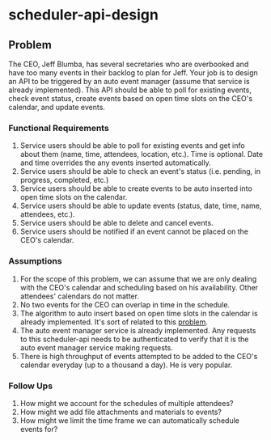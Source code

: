 # scheduler-api-design

## Problem
The CEO, Jeff Blumba, has several secretaries who are overbooked and have too many events in their backlog to plan for Jeff. Your job is to design an API to be triggered by an auto event manager (assume that service is already implemented). This API should be able to poll for existing events, check event status, create events based on open time slots on the CEO's calendar, and update events. 

### Functional Requirements
1. Service users should be able to poll for existing events and get info about them (name, time, attendees, location, etc.). Time is optional. Date and time overrides the any events inserted automatically.
2. Service users should be able to check an event's status (i.e. pending, in progress, completed, etc.)
3. Service users should be able to create events to be auto inserted into open time slots on the calendar.
4. Service users should be able to update events (status, date, time, name, attendees, etc.).
5. Service users should be able to delete and cancel events.
6. Service users should be notified if an event cannot be placed on the CEO's calendar.


### Assumptions
1. For the scope of this problem, we can assume that we are only dealing with the CEO's calendar and scheduling based on his availability. Other attendees' calendars do not matter.
2. No two events for the CEO can overlap in time in the schedule.
3. The algorithm to auto insert based on open time slots in the calendar is already implemented. It's sort of related to this [problem](https://leetcode.com/problems/insert-interval/description/).
4. The auto event manager service is already implemented. Any requests to this scheduler-api needs to be authenticated to verify that it is the auto event manager service making requests.
5. There is high throughput of events attempted to be added to the CEO's calendar everyday (up to a thousand a day). He is very popular.

### Follow Ups
1. How might we account for the schedules of multiple attendees?
2. How might we add file attachments and materials to events?
3. How might we limit the time frame we can automatically schedule events for?